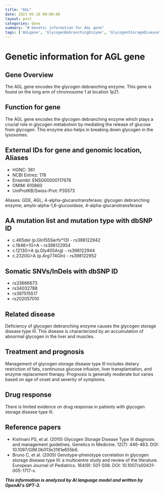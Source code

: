 ```yaml
---
title: "AGL"
date: 2023-05-10 00:00:00
layout: post
categories: Gene
summary: "# Genetic information for AGL gene"
tags: ['AGLgene', 'GlycogenDebranchingEnzyme', 'GlycogenStorageDiseaseTypeIII', 'Mutation', 'SomaticSNVs', 'Treatment', 'Prognosis', 'DrugResponse']
---
```


# Genetic information for AGL gene

## Gene Overview
The AGL gene encodes the glycogen debranching enzyme. This gene is found on the long arm of chromosome 1 at location 1p21.

## Function for gene
The AGL gene encodes the glycogen debranching enzyme which plays a crucial role in glycogen metabolism by mediating the release of glucose from glycogen. This enzyme also helps in breaking down glycogen in the lysosomes.

## External IDs for gene and genomic location, Aliases
- HGNC: 361
- NCBI Entrez: 178
- Ensembl: ENSG00000117676
- OMIM: 610860
- UniProtKB/Swiss-Prot: P35573

Aliases: GDE, AGL; 4-alpha-glucanotransferase; glycogen debranching enzyme; amylo-alpha-1,6-glucosidase, 4-alpha-glucanotransferase 

## AA mutation list and mutation type with dbSNP ID
- c.465del (p.Gln155Serfs*13) - rs398122942
- c.1846+1G>A - rs398122954
- c.1213G>A (p.Gly405Arg) - rs398122944
- c.2320G>A (p.Arg774Gln) - rs398122952

## Somatic SNVs/InDels with dbSNP ID
- rs33666673
- rs34032788
- rs397515517
- rs202057010

## Related disease
Deficiency of glycogen debranching enzyme causes the glycogen storage disease type III. This disease is characterized by an accumulation of abnormal glycogen in the liver and muscles.

## Treatment and prognosis
Management of glycogen storage disease type III includes dietary restriction of fats, continuous glucose infusion, liver transplantation, and enzyme replacement therapy. Prognosis is generally moderate but varies based on age of onset and severity of symptoms.

## Drug response
There is limited evidence on drug response in patients with glycogen storage disease type III.

## Reference papers
- Kishnani PS, et al. (2010) Glycogen Storage Disease Type III diagnosis and management guidelines. Genetics in Medicine. 12(7): 446-463. DOI: 10.1097/GIM.0b013e3181e655b6.
- Bruno C, et al. (2005) Genotype-phenotype correlation in glycogen storage disease type III: a multicentre study and review of the literature. European Journal of Pediatrics. 164(9): 501-508. DOI: 10.1007/s00431-005-1717-x.

**_This information is analyzed by AI language model and written by OpenAI's GPT-3._**
